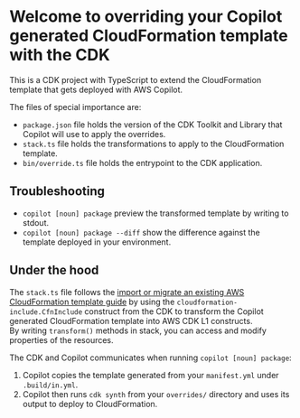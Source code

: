 # Welcome to overriding your Copilot generated CloudFormation template with the CDK

This is a CDK project with TypeScript to extend the CloudFormation template that gets 
deployed with AWS Copilot.

The files of special importance are:
- `package.json` file holds the version of the CDK Toolkit and Library that Copilot will use to apply the overrides.
- `stack.ts` file holds the transformations to apply to the CloudFormation template.
- `bin/override.ts` file holds the entrypoint to the CDK application.

## Troubleshooting

* `copilot [noun] package` preview the transformed template by writing to stdout.
* `copilot [noun] package --diff` show the difference against the template deployed in your environment.

## Under the hood
The `stack.ts` file follows the [import or migrate an existing AWS CloudFormation template guide](https://docs.aws.amazon.com/cdk/v2/guide/use_cfn_template.html) by using the `cloudformation-include.CfnInclude` construct
from the CDK to transform the Copilot generated CloudFormation template into AWS CDK L1 constructs.  
By writing `transform()` methods in stack, you can access and modify properties of the resources.

The CDK and Copilot communicates when running `copilot [noun] package`:
1. Copilot copies the template generated from your `manifest.yml` under `.build/in.yml`.
2. Copilot then runs `cdk synth` from your `overrides/` directory and uses its output to deploy to CloudFormation.